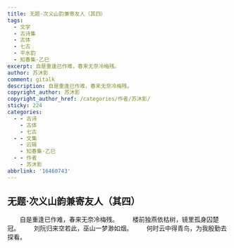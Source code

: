 ```yaml
---
title: 无题·次义山韵兼寄友人（其四）
tags:
  - 文学
  - 古诗集
  - 古体
  - 七古
  - 平水韵
  - 知春集·乙巳
excerpt: 自是重逢已作难，春来无奈冷梅残。
author: 苏沐影
comment: gitalk
description: 自是重逢已作难，春来无奈冷梅残。
copyright_author: 苏沐影
copyright_author_href: /categories/作者/苏沐影/
sticky: 224
categories:
  - - 古诗
    - 古体
    - 七古
  - - 文集
    - 云辑
    - 知春集·乙巳
  - - 作者
    - 苏沐影
abbrlink: '16460743'
---
```

## 无题·次义山韵兼寄友人（其四）
&emsp;&emsp;自是重逢已作难，春来无奈冷梅残。
&emsp;&emsp;楼前独燕依枯树，镜里孤身囚楚冠。
&emsp;&emsp;刘阮归来空若此，巫山一梦渺如烟。
&emsp;&emsp;何时云中得青鸟，为我殷勤去探看。
